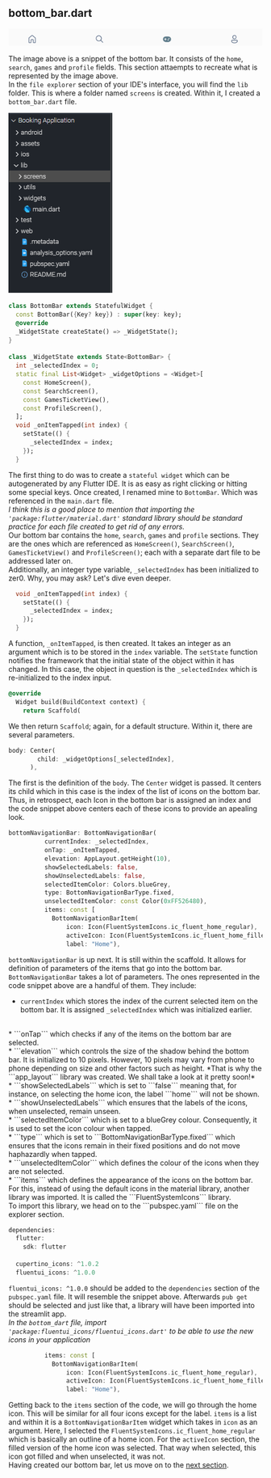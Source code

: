 ## **bottom_bar.dart**

![Bottom Bar](https://github.com/KaburaJ/Booking-App/blob/main/images/Image003.PNG)
</br>

The image above is a snippet of the bottom bar. It consists of the `home`, `search`, `games` and `profile` fields. This section attaempts to recreate what is represented by the image above.
</br>
In the ```file explorer``` section of your IDE's interface, you will find the ```lib``` folder. This is where a folder named ```screens``` is created. Within it, I created a ```bottom_bar.dart``` file.


![File Explorer](https://github.com/KaburaJ/Booking-App/blob/main/images/Image004.PNG)
</br>


```dart
class BottomBar extends StatefulWidget {
  const BottomBar({Key? key}) : super(key: key);
  @override
  _WidgetState createState() => _WidgetState();
}

class _WidgetState extends State<BottomBar> {
  int _selectedIndex = 0;
  static final List<Widget> _widgetOptions = <Widget>[
    const HomeScreen(),
    const SearchScreen(),
    const GamesTicketView(),
    const ProfileScreen(),
  ];
  void _onItemTapped(int index) {
    setState(() {
      _selectedIndex = index;
    });
  }
```

The first thing to do was to create a ```stateful widget``` which can be autogenerated by any Flutter IDE. It is as easy as right clicking or hitting some special keys. Once created, I renamed mine to ```BottomBar```. Which was referenced in the ```main.dart``` file. 
</br>
*I think this is a good place to mention that importing the ```'package:flutter/material.dart'``` standard library should be standard practice for each file created to get rid of any errors.*
</br>
Our bottom bar contains the ```home```, ```search```, ```games``` and ```profile``` sections. They are the ones which are referenced as ```HomeScreen()```, ```SearchScreen()```, ```GamesTicketView()``` and ```ProfileScreen()```; each with a separate dart file to be addressed later on. 
</br>
Additionally, an integer type variable, ```_selectedIndex``` has been initialized to zer0. Why, you may ask? Let's dive even deeper.
</br>


```dart
  void _onItemTapped(int index) {
    setState(() {
      _selectedIndex = index;
    });
  }
```

A function, ```_onItemTapped```, is then created. It takes an integer as an argument which is to be stored in the ```index``` variable. The ```setState``` function notifies the framework that the initial state of the object within it has changed. In this case, the object in question is the ```_selectedIndex``` which is re-initialized to the index input. 
</br>


```dart
@override
  Widget build(BuildContext context) {
    return Scaffold(
```
We then return ```Scaffold```; again, for a default structure. Within it, there are several parameters.
</br>


```dart
body: Center(
        child: _widgetOptions[_selectedIndex],
      ),
```

The first is the definition of the ```body```.  The ```Center``` widget is passed. It centers its child which in this case is the index of the list of icons on the bottom bar. Thus, in retrospect, each Icon in the bottom bar is assigned an index and the code snippet above centers each of these icons to provide an apealing look.
</br>


```dart
bottomNavigationBar: BottomNavigationBar(
          currentIndex: _selectedIndex,
          onTap: _onItemTapped,
          elevation: AppLayout.getHeight(10),
          showSelectedLabels: false,
          showUnselectedLabels: false,
          selectedItemColor: Colors.blueGrey,
          type: BottomNavigationBarType.fixed,
          unselectedItemColor: const Color(0xFF526480),
          items: const [
            BottomNavigationBarItem(
                icon: Icon(FluentSystemIcons.ic_fluent_home_regular),
                activeIcon: Icon(FluentSystemIcons.ic_fluent_home_filled),
                label: "Home"),
```

```bottomNavigationBar``` is up next. It is still within the scaffold. It allows for definition of parameters of the items that go into the bottom bar. ```BottomNavigationBar``` takes a lot of parameters. The ones represented in the code snippet above are a handful of them. They include:
* ```currentIndex``` which stores the index of the current selected item on the bottom bar. It is assigned ```_selectedIndex``` which was initialized earlier.
</br>
* ```onTap``` which checks if any of the items on the bottom bar are selected.
</br>
* ```elevation``` which controls the size of the shadow behind the bottom bar. It is initialized to 10 pixels. However, 10 pixels may vary from phone to phone depending on size and other factors such as height. *That is why the ```app_layout``` library was created. We shall take a look at it pretty soon!*
</br>
* ```showSelectedLabels``` which is set to ```false``` meaning that, for instance, on selecting the home icon, the label ```home``` will not be shown.
</br>
* ```showUnselectedLabels``` which ensures that the labels of the icons, when unselected, remain unseen.
</br>
* ```selectedItemColor``` which is set to a blueGrey colour. Consequently, it is used to set the icon colour when tapped.
</br>
* ```type``` which is set to ```BottomNavigationBarType.fixed``` which ensures that the icons remain in their fixed positions and do not move haphazardly when tapped.
</br>
* ```unselectedItemColor``` which defines the colour of the icons when they are not selected.
</br>
* ```items``` which defines the appearance of the icons on the bottom bar. For this, instead of using the default icons in the material library, another library was imported. It is called the ```FluentSystemIcons``` library. 
</br>
To import this library, we head on to the ```pubspec.yaml``` file on the explorer section.
</br>


```dart
dependencies:
  flutter:
    sdk: flutter
    
  cupertino_icons: ^1.0.2
  fluentui_icons: ^1.0.0
```

```fluentui_icons: ^1.0.0```  should be added to the ```dependencies``` section of the ```pubspec.yaml``` file.  It will resemble the snippet above. Afterwards ```pub get``` should be selected and just like that, a library will have been imported into the streamlit app. 
</br>
*In the ```bottom_dart``` file, import ```'package:fluentui_icons/fluentui_icons.dart'``` to be able to use the new icons in your application*
</br>


```dart
          items: const [
            BottomNavigationBarItem(
                icon: Icon(FluentSystemIcons.ic_fluent_home_regular),
                activeIcon: Icon(FluentSystemIcons.ic_fluent_home_filled),
                label: "Home"),
```

Getting back to the ```items``` section of the code, we will go through the home icon. This will be similar for all four icons except for the label.
```items``` is a list and within it is a ```BottomNavigationBarItem``` widget which takes in ```icon``` as an argument. Here, I selected the ```FluentSystemIcons.ic_fluent_home_regular``` which is basically an outline of a home icon. For the ```activeIcon``` section, the filled version of the home icon was selected. That way when selected, this icon got filled and when unselected, it was not. 
</br>
Having created our bottom bar, let us move on to the [next section](https://github.com/KaburaJ/Booking-App/blob/main/Utils.md#utils).
</br>
